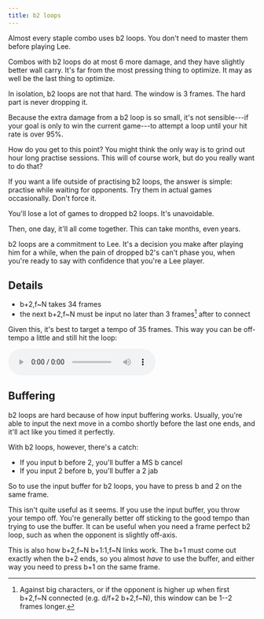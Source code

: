 ```yaml
---
title: b2 loops
---
```


Almost every staple combo uses b2 loops. You don't need to master them before
playing Lee.

Combos with b2 loops do at most 6 more damage, and they have slightly better
wall carry. It's far from the most pressing thing to optimize. It may as well
be the last thing to optimize.

In isolation, b2 loops are not that hard. The window is 3 frames. The hard
part is never dropping it.

Because the extra damage from a b2 loop is so small, it's not sensible---if
your goal is only to win the current game---to attempt a loop until your hit
rate is over 95%.

How do you get to this point? You might think the only way is to grind out
hour long practise sessions. This will of course work, but do you really want
to do that?

If you want a life outside of practising b2 loops, the answer is simple:
practise while waiting for opponents. Try them in actual games occasionally.
Don't force it.

You'll lose a lot of games to dropped b2 loops. It's unavoidable.

Then, one day, it'll all come together. This can take months, even years.

b2 loops are a commitment to Lee. It's a decision you make after playing
him for a while, when the pain of dropped b2's can't phase you, when you're
ready to say with confidence that you're a Lee player.

## Details

- b+2,f\~N takes 34 frames
- the next b+2,f\~N must be input no later than 3 frames[^1] after to connect

Given this, it's best to target a tempo of 35 frames. This way you can be
off-tempo a little and still hit the loop:

<audio controls loop src="/assets/sounds/b2-35-metronome.ogg">
  Your browser does not support the audio element.
</audio>

## Buffering

b2 loops are hard because of how input buffering works. Usually, you're able
to input the next move in a combo shortly before the last one ends, and it'll
act like you timed it perfectly.

With b2 loops, however, there's a catch:

- If you input b before 2, you'll buffer a MS b cancel
- If you input 2 before b, you'll buffer a 2 jab

So to use the input buffer for b2 loops, you have to press b and 2 on the same
frame.

This isn't quite useful as it seems. If you use the input buffer, you throw
your tempo off. You're generally better off sticking to the good tempo than
trying to use the buffer. It can be useful when you need a frame perfect b2
loop, such as when the opponent is slightly off-axis.

This is also how b+2,f\~N b+1:1,f\~N links work. The b+1 must come out exactly
when the b+2 ends, so you almost *have* to use the buffer, and either way you
need to press b+1 on the same frame.

[^1]: Against big characters, or if the opponent is higher up when first
      b+2,f\~N connected (e.g. d/f+2 b+2,f\~N), this window can be 1--2
      frames longer.

